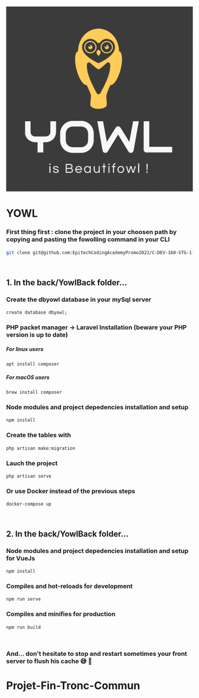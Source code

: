 ![LogoYowl.png](front/yowl/src/assets/LogoYowl.png)

# YOWL

### First thing first : clone the project in your choosen path by copying and pasting the fowolling command in your CLI

```bash
git clone git@github.com:EpitechCodingAcademyPromo2022/C-DEV-160-STG-1-2-yowl-valentin.lorquin.git
```
<br />

## 1. In the back/YowlBack folder...

### Create the dbyowl database in your mySql server

```
create database dbyowl;
```

### PHP packet manager -> Laravel Installation (beware your PHP version is up to date)

##### For linux users

```
apt install composer
```

##### For macOS users

```
brew install composer
```

### Node modules and project depedencies installation and setup

```
npm install
```

### Create the tables with
```
php artisan make:migration
```

### Lauch the project

```
php artisan serve
```

### Or use Docker instead of the previous steps

```
docker-compose up
```
<br>

## 2. In the back/YowlBack folder...

### Node modules and project depedencies installation and setup for VueJs

```
npm install
```

### Compiles and hot-reloads for development

```
npm run serve
```

### Compiles and minifies for production

```
npm run build
```

<br>

### And... don't hesitate to stop and restart sometimes your front server to flush his cache 😅 🐛
# Projet-Fin-Tronc-Commun
